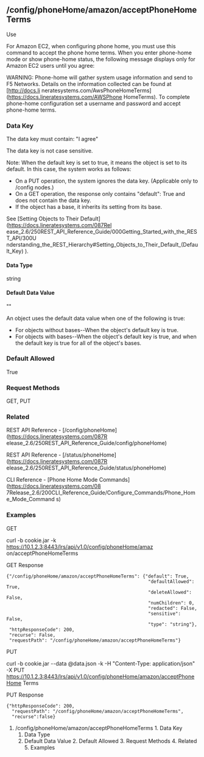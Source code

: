 ## /config/phoneHome/amazon/acceptPhoneHomeTerms

Use

For Amazon EC2, when configuring phone home, you must use this command to
accept the phone home terms. When you enter phone-home mode or show phone-home
status, the following message displays only for Amazon EC2 users until you
agree:

WARNING: Phone-home will gather system usage information and send to F5
Networks. Details on the information collected can be found at [http://docs.li
neratesystems.com/AwsPhoneHomeTerms](https://docs.lineratesystems.com/AWSPhone
HomeTerms). To complete phone-home configuration set a username and password
and accept phone-home terms.

### Data Key

The data key must contain: "I agree"

The data key is not case sensitive.

Note: When the default key is set to true, it means the object is set to its
default. In this case, the system works as follows:

  * On a PUT operation, the system ignores the data key. (Applicable only to /config nodes.)
  * On a GET operation, the response only contains "default": True and does not contain the data key.
  * If the object has a base, it inherits its setting from its base.

See [Setting Objects to Their Default](https://docs.lineratesystems.com/087Rel
ease_2.6/250REST_API_Reference_Guide/000Getting_Started_with_the_REST_API/300U
nderstanding_the_REST_Hierarchy#Setting_Objects_to_Their_Default_(Default_Key)
).

#### Data Type

string

#### Default Data Value

""

An object uses the default data value when one of the following is true:

  * For objects without bases--When the object's default key is true.
  * For objects with bases--When the object's default key is true, and when the default key is true for all of the object's bases.

### Default Allowed

True

### Request Methods

GET, PUT

### Related

REST API Reference - [/config/phoneHome](https://docs.lineratesystems.com/087R
elease_2.6/250REST_API_Reference_Guide/config/phoneHome)

REST API Reference - [/status/phoneHome](https://docs.lineratesystems.com/087R
elease_2.6/250REST_API_Reference_Guide/status/phoneHome)

CLI Reference - [Phone Home Mode Commands](https://docs.lineratesystems.com/08
7Release_2.6/200CLI_Reference_Guide/Configure_Commands/Phone_Home_Mode_Command
s)

### Examples

GET

curl -b cookie.jar -k https://10.1.2.3:8443/lrs/api/v1.0/config/phoneHome/amaz
on/acceptPhoneHomeTerms

GET Response

    
    
    {"/config/phoneHome/amazon/acceptPhoneHomeTerms": {"default": True,
                                                        "defaultAllowed": True,
                                                        "deleteAllowed": False,
                                                        "numChildren": 0,
                                                        "redacted": False,
                                                        "sensitive": False,
                                                        "type": "string"},
     "httpResponseCode": 200,
     "recurse": False,
     "requestPath": "/config/phoneHome/amazon/acceptPhoneHomeTerms"}
    

PUT

curl -b cookie.jar --data @data.json -k -H "Content-Type: application/json" -X
PUT https://10.1.2.3:8443/lrs/api/v1.0/config/phoneHome/amazon/acceptPhoneHome
Terms

PUT Response

    
    
    {"httpResponseCode": 200,
      "requestPath": "/config/phoneHome/amazon/acceptPhoneHomeTerms",
      "recurse":false}

  1. /config/phoneHome/amazon/acceptPhoneHomeTerms
    1. Data Key
      1. Data Type
      2. Default Data Value
    2. Default Allowed
    3. Request Methods
    4. Related
    5. Examples

